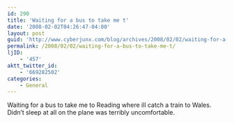 ```yaml
---
id: 290
title: 'Waiting for a bus to take me t'
date: '2008-02-02T04:26:47-04:00'
layout: post
guid: 'http://www.cyberjunx.com/blog/archives/2008/02/02/waiting-for-a-bus-to-take-me-t/'
permalink: /2008/02/02/waiting-for-a-bus-to-take-me-t/
ljID:
    - '457'
aktt_twitter_id:
    - '669282502'
categories:
    - General
---
```


Waiting for a bus to take me to Reading where ill catch a train to Wales. Didn’t sleep at all on the plane was terribly uncomfortable.
